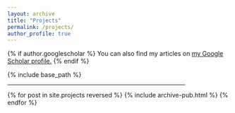```yaml
---
layout: archive
title: "Projects"
permalink: /projects/
author_profile: true
---
```


{% if author.googlescholar %}
  You can also find my articles on <u><a href="{{author.googlescholar}}">my Google Scholar profile</a>.</u>
{% endif %}

{% include base_path %}
<hr width="80%">
{% for post in site.projects reversed %}
  {% include archive-pub.html %}
{% endfor %}
